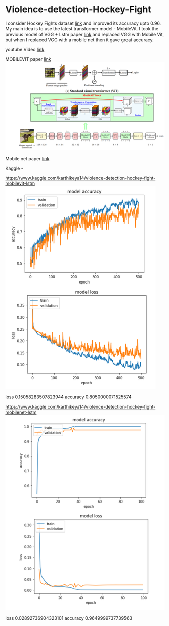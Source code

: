 # Violence-detection-Hockey-Fight

I consider Hockey Fights  dataset [link](http://visilab.etsii.uclm.es/personas/oscar/FightDetection/HockeyFights.zip) and improved its accuracy upto 0.96.
My main idea is to use the latest transformer model - MobileVit. 
I took the previous model of VGG + Lstm paper  [link](https://paperswithcode.com/dataset/hockey-fight-detection-dataset) and replaced VGG with Mobile Vit, but when I replaced VGG with a mobile net then it gave great accuracy.

youtube Video [link](https://www.youtube.com/watch?v=mTiOtYgHPzQ)


MOBILEVIT paper [link](https://arxiv.org/pdf/2110.02178.pdf)
![](/results/mobile.PNG)

Mobile net paper  [link](https://arxiv.org/pdf/1704.04861.pdf)


Kaggle -

https://www.kaggle.com/karthikeya14/violence-detection-hockey-fight-mobilevit-lstm
![](/results/mobvit.PNG)

loss 0.15058283507823944
accuracy 0.8050000071525574

https://www.kaggle.com/karthikeya14/violence-detection-hockey-fight-mobilenet-lstm
![](/results/mobilenet+lstm.PNG)

loss 0.02892736904323101
accuracy 0.9649999737739563
